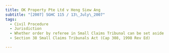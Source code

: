 ```yaml
---
title: OK Property Pte Ltd v Heng Siew Ang 
subtitle: "[2007] SGHC 115 / 13\_July\_2007"
tags:
  - Civil Procedure
  - Jurisdiction
  - Whether order by referee in Small Claims Tribunal can be set aside on application to High Court
  - Section 38 Small Claims Tribunals Act (Cap 308, 1998 Rev Ed)

---
```


